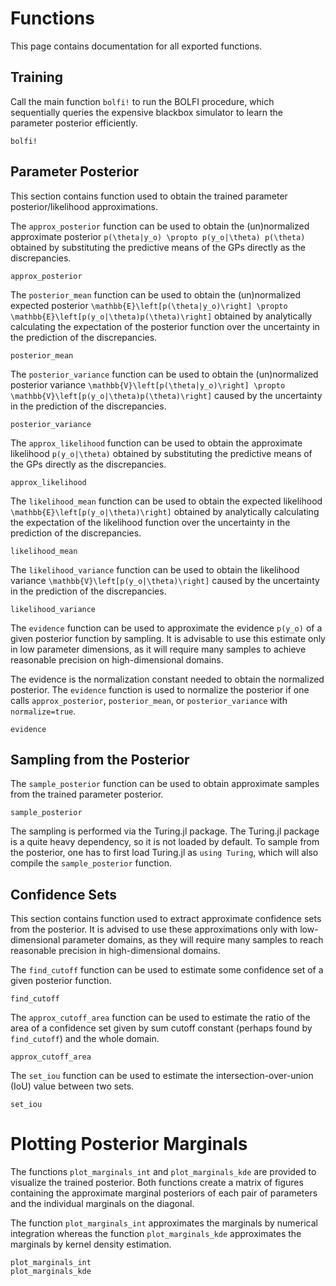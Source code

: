 # Functions

This page contains documentation for all exported functions.

## Training

Call the main function `bolfi!` to run the BOLFI procedure, which sequentially queries the expensive blackbox simulator to learn the parameter posterior efficiently.

```@docs
bolfi!
```

## Parameter Posterior

This section contains function used to obtain the trained parameter posterior/likelihood approximations.

The `approx_posterior` function can be used to obtain the (un)normalized approximate posterior
``p(\theta|y_o) \propto p(y_o|\theta) p(\theta)`` obtained by substituting the predictive means of the GPs directly as the discrepancies.

```@docs
approx_posterior
```

The `posterior_mean` function can be used to obtain the (un)normalized expected posterior
``\mathbb{E}\left[p(\theta|y_o)\right] \propto \mathbb{E}\left[p(y_o|\theta)p(\theta)\right]``
obtained by analytically calculating the expectation of the posterior function
over the uncertainty in the prediction of the discrepancies.

```@docs
posterior_mean
```

The `posterior_variance` function can be used to obtain the (un)normalized posterior variance
``\mathbb{V}\left[p(\theta|y_o)\right] \propto \mathbb{V}\left[p(y_o|\theta)p(\theta)\right]``
caused by the uncertainty in the prediction of the discrepancies.

```@docs
posterior_variance
```

The `approx_likelihood` function can be used to obtain the approximate likelihood
``p(y_o|\theta)`` obtained by substituting the predictive means of the GPs directly as the discrepancies.

```@docs
approx_likelihood
```

The `likelihood_mean` function can be used to obtain the expected likelihood
``\mathbb{E}\left[p(y_o|\theta)\right]`` obtained by analytically calculating the expectation
of the likelihood function over the uncertainty in the prediction of the discrepancies.

```@docs
likelihood_mean
```

The `likelihood_variance` function can be used to obtain the likelihood variance
``\mathbb{V}\left[p(y_o|\theta)\right]`` caused by the uncertainty in the prediction of the discrepancies.

```@docs
likelihood_variance
```

The `evidence` function can be used to approximate the evidence ``p(y_o)``
of a given posterior function by sampling. It is advisable to use this
estimate only in low parameter dimensions, as it will require many samples
to achieve reasonable precision on high-dimensional domains.

The evidence is the normalization constant needed to obtain the normalized posterior.
The `evidence` function is used to normalize the posterior if one calls
`approx_posterior`, `posterior_mean`, or `posterior_variance` with `normalize=true`.

```@docs
evidence
```

## Sampling from the Posterior

The `sample_posterior` function can be used to obtain approximate samples from the trained parameter posterior.

```@docs
sample_posterior
```

The sampling is performed via the Turing.jl package. The Turing.jl package is a quite heavy dependency, so it is not loaded by default. To sample from the posterior, one has to first load Turing.jl as `using Turing`, which will also compile the `sample_posterior` function.

## Confidence Sets

This section contains function used to extract approximate confidence sets from the posterior. It is advised to use these approximations only with low-dimensional parameter domains, as they will require many samples to reach reasonable precision in high-dimensional domains.

The `find_cutoff` function can be used to estimate some confidence set of a given posterior function.

```@docs
find_cutoff
```

The `approx_cutoff_area` function can be used to estimate the ratio of the area
of a confidence set given by sum cutoff constant (perhaps found by `find_cutoff`)
and the whole domain.

```@docs
approx_cutoff_area
```

The `set_iou` function can be used to estimate the intersection-over-union (IoU)
value between two sets.

```@docs
set_iou
```

# Plotting Posterior Marginals

The functions `plot_marginals_int` and `plot_marginals_kde` are provided to visualize the trained posterior. Both functions create a matrix of figures containing the approximate marginal posteriors of each pair of parameters and the individual marginals on the diagonal.

The function `plot_marginals_int` approximates the marginals by numerical integration whereas the function `plot_marginals_kde` approximates the marginals by kernel density estimation.

```@docs
plot_marginals_int
plot_marginals_kde
```

